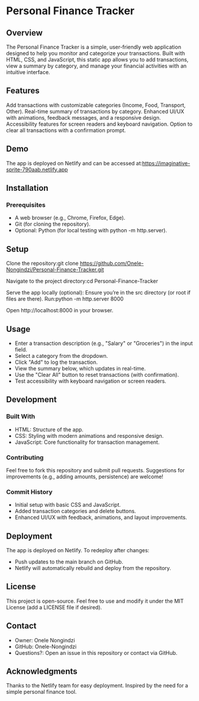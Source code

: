 # Personal Finance Tracker
## Overview
The Personal Finance Tracker is a simple, user-friendly web application designed to help you monitor and categorize your transactions. Built with HTML, CSS, and JavaScript, this static app allows you to add transactions, view a summary by category, and manage your financial activities with an intuitive interface.
## Features

Add transactions with customizable categories (Income, Food, Transport, Other).
Real-time summary of transactions by category.
Enhanced UI/UX with animations, feedback messages, and a responsive design.
Accessibility features for screen readers and keyboard navigation.
Option to clear all transactions with a confirmation prompt.

## Demo
The app is deployed on Netlify and can be accessed at:https://imaginative-sprite-790aab.netlify.app
## Installation
### Prerequisites

- A web browser (e.g., Chrome, Firefox, Edge).
- Git (for cloning the repository).
- Optional: Python (for local testing with python -m http.server).

## Setup

Clone the repository:git clone https://github.com/Onele-Nongindzi/Personal-Finance-Tracker.git


Navigate to the project directory:cd Personal-Finance-Tracker


Serve the app locally (optional):
Ensure you’re in the src directory (or root if files are there).
Run:python -m http.server 8000


Open http://localhost:8000 in your browser.



## Usage

- Enter a transaction description (e.g., "Salary" or "Groceries") in the input field.
- Select a category from the dropdown.
- Click "Add" to log the transaction.
- View the summary below, which updates in real-time.
- Use the "Clear All" button to reset transactions (with confirmation).
- Test accessibility with keyboard navigation or screen readers.

## Development
### Built With

- HTML: Structure of the app.
- CSS: Styling with modern animations and responsive design.
- JavaScript: Core functionality for transaction management.

### Contributing
Feel free to fork this repository and submit pull requests. Suggestions for improvements (e.g., adding amounts, persistence) are welcome!
### Commit History

- Initial setup with basic CSS and JavaScript.
- Added transaction categories and delete buttons.
- Enhanced UI/UX with feedback, animations, and layout improvements.

## Deployment
The app is deployed on Netlify. To redeploy after changes:

- Push updates to the main branch on GitHub.
- Netlify will automatically rebuild and deploy from the repository.

## License
This project is open-source. Feel free to use and modify it under the MIT License (add a LICENSE file if desired).
## Contact

- Owner: Onele Nongindzi
- GitHub: Onele-Nongindzi
- Questions?: Open an issue in this repository or contact via GitHub.

## Acknowledgments

Thanks to the Netlify team for easy deployment.
Inspired by the need for a simple personal finance tool.

